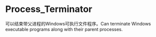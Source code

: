 # Process_Terminator
可以结束带父进程的Windows可执行文件程序。Can terminate Windows executable programs along with their parent processes.
